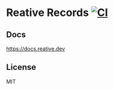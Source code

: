 # Reative Records [![CI](https://github.com/stewwan/reative/workflows/CI/badge.svg)](https://github.com/stewwan/reative/actions)

## Docs

https://docs.reative.dev

## License

MIT
